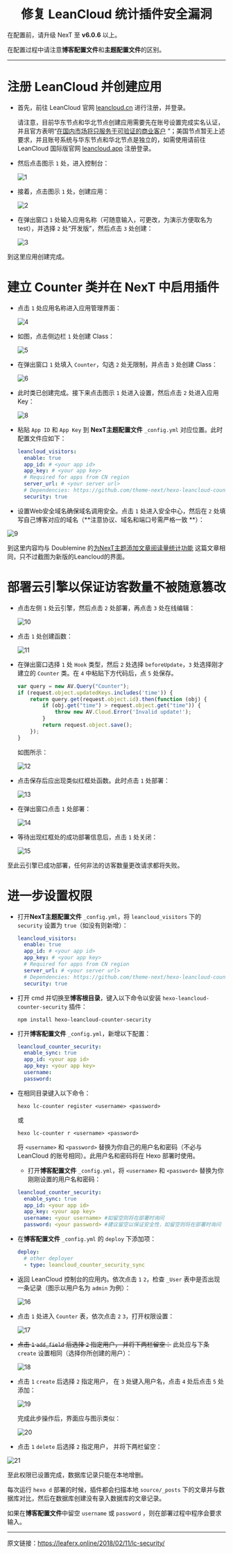 <h1 align="center">修复 LeanCloud 统计插件安全漏洞</h1>

在配置前，请升级 NexT 至 **v6.0.6** 以上。

在配置过程中请注意**博客配置文件**和**主题配置文件**的区别。

---

# 注册 LeanCloud 并创建应用

- 首先，前往 LeanCloud 官网 [leancloud.cn](https://leancloud.cn) 进行注册，并登录。

  请注意，目前华东节点和华北节点创建应用需要先在账号设置完成实名认证，并且官方表明“[在国内市场将只服务于可验证的商业客户](https://leancloudblog.com/domain-incident/)
  ”；美国节点暂无上述要求，并且账号系统与华东节点和华北节点是独立的，如需使用请前往 LeanCloud
  国际版官网 [leancloud.app](https://leancloud.app) 注册登录。

- 然后点击图示 `1` 处，进入控制台：

  ![1](https://lc-cqha0xyi.cn-n1.lcfile.com/fc0c048a1e25dc3d10aa.jpg)

- 接着，点击图示 `1` 处，创建应用：

  ![2](https://lc-cqha0xyi.cn-n1.lcfile.com/33a56b754753a5d34b01.jpg)

- 在弹出窗口 `1` 处输入应用名称（可随意输入，可更改，为演示方便取名为test），并选择 `2` 处“开发版”，然后点击 `3` 处创建：

  ![3](https://lc-cqha0xyi.cn-n1.lcfile.com/649ccfc6f12015d1eefb.jpg)

到这里应用创建完成。

# 建立 Counter 类并在 NexT 中启用插件

- 点击 `1` 处应用名称进入应用管理界面：

  ![4](https://lc-cqha0xyi.cn-n1.lcfile.com/d0889df29841661e0b9e.jpg)

- 如图，点击侧边栏 `1` 处创建 Class：

  ![5](https://lc-cqha0xyi.cn-n1.lcfile.com/b0fbc81bd6c19fa09a46.jpg)

- 在弹出窗口 `1` 处填入 `Counter`，勾选 `2` 处无限制，并点击 `3` 处创建 Class：

  ![6](https://lc-cqha0xyi.cn-n1.lcfile.com/ae6154d6a55f02f11ebf.jpg)

- 此时类已创建完成。接下来点击图示 `1` 处进入设置，然后点击 `2` 处进入应用 Key：

  ![8](https://lc-cqha0xyi.cn-n1.lcfile.com/9501a6372918dd9a8a92.jpg)

- 粘贴 `App ID` 和 `App Key` 到 **NexT主题配置文件** `_config.yml` 对应位置。此时配置文件应如下：
  ```yml
  leancloud_visitors:
    enable: true
    app_id: # <your app id>
    app_key: # <your app key>
    # Required for apps from CN region
    server_url: # <your server url>
    # Dependencies: https://github.com/theme-next/hexo-leancloud-counter-security
    security: true
  ```

- 设置Web安全域名确保域名调用安全。点击 `1` 处进入安全中心，然后在 `2` 处填写自己博客对应的域名（**注意协议、域名和端口号需严格一致
  **）：

![9](https://lc-cqha0xyi.cn-n1.lcfile.com/0e537cc4bec2e185201d.jpg)

到这里内容均与 Doublemine
的[为NexT主题添加文章阅读量统计功能](https://notes.wanghao.work/2015-10-21-%E4%B8%BANexT%E4%B8%BB%E9%A2%98%E6%B7%BB%E5%8A%A0%E6%96%87%E7%AB%A0%E9%98%85%E8%AF%BB%E9%87%8F%E7%BB%9F%E8%AE%A1%E5%8A%9F%E8%83%BD.html#%E9%85%8D%E7%BD%AELeanCloud)
这篇文章相同，只不过截图为新版的Leancloud的界面。

# 部署云引擎以保证访客数量不被随意篡改

- 点击左侧 `1` 处云引擎，然后点击 `2` 处部署，再点击 `3` 处在线编辑：

  ![10](https://lc-cqha0xyi.cn-n1.lcfile.com/d7056dfeeef7c5d66318.jpg)

- 点击 `1` 处创建函数：

  ![11](https://lc-cqha0xyi.cn-n1.lcfile.com/2737841bbc2bdd572ae0.jpg)

- 在弹出窗口选择 `1` 处 `Hook` 类型，然后 `2` 处选择 `beforeUpdate`，`3` 处选择刚才建立的 `Counter` 类。在 `4`
  中粘贴下方代码后，点 `5` 处保存。
  ```javascript
  var query = new AV.Query("Counter");
  if (request.object.updatedKeys.includes('time')) {
      return query.get(request.object.id).then(function (obj) {
          if (obj.get("time") > request.object.get("time")) {
              throw new AV.Cloud.Error('Invalid update!');
          }
          return request.object.save();
      });
  }
  ```

  如图所示：

  ![12](https://lc-cqha0xyi.cn-n1.lcfile.com/a8e13418ed1d9405315b.jpg)

- 点击保存后应出现类似红框处函数。此时点击 `1` 处部署：

  ![13](https://lc-cqha0xyi.cn-n1.lcfile.com/ca56bf2e5fc2a1343565.jpg)

- 在弹出窗口点击 `1` 处部署：

  ![14](https://lc-cqha0xyi.cn-n1.lcfile.com/17548c13b3b23c71d845.jpg)

- 等待出现红框处的成功部署信息后，点击 `1` 处关闭：

  ![15](https://lc-cqha0xyi.cn-n1.lcfile.com/d2f50de6cefea9fd0ed3.jpg)

至此云引擎已成功部署，任何非法的访客数量更改请求都将失败。

# 进一步设置权限

- 打开**NexT主题配置文件** `_config.yml`，将 `leancloud_visitors` 下的 `security` 设置为 `true`（如没有则新增）：
  ```yml
  leancloud_visitors:
    enable: true
    app_id: # <your app id>
    app_key: # <your app key>
    # Required for apps from CN region
    server_url: # <your server url>
    # Dependencies: https://github.com/theme-next/hexo-leancloud-counter-security
    security: true
  ```

- 打开 cmd 并切换至**博客根目录**，键入以下命令以安装 `hexo-leancloud-counter-security` 插件：
  ```
  npm install hexo-leancloud-counter-security
  ```

- 打开**博客配置文件** `_config.yml`，新增以下配置：
  ```yml
  leancloud_counter_security:
    enable_sync: true
    app_id: <your app id>
    app_key: <your app key>
    username:
    password:
  ```

- 在相同目录键入以下命令：
  ```
  hexo lc-counter register <username> <password>
  ```
  或
  ```
  hexo lc-counter r <username> <password>
  ```

  将 `<username>` 和 `<password>` 替换为你自己的用户名和密码（不必与 LeanCloud 的账号相同）。此用户名和密码将在 Hexo 部署时使用。

  - 打开**博客配置文件** `_config.yml`，将 `<username>` 和 `<password>` 替换为你刚刚设置的用户名和密码：
  ```yml
  leancloud_counter_security:
    enable_sync: true
    app_id: <your app id>
    app_key: <your app key>
    username: <your username> #如留空则将在部署时询问
    password: <your password> #建议留空以保证安全性，如留空则将在部署时询问
  ```

- 在**博客配置文件** `_config.yml` 的 `deploy` 下添加项：
  ```yml
  deploy:
    # other deployer
    - type: leancloud_counter_security_sync
  ```

- 返回 LeanCloud 控制台的应用内。依次点击 `1` `2`，检查 `_User` 表中是否出现一条记录（图示以用户名为 `admin` 为例）：

  ![16](https://lc-cqha0xyi.cn-n1.lcfile.com/99faa5a0e7160e66d506.jpg)

- 点击 `1` 处进入 `Counter` 表，依次点击 `2` `3`，打开权限设置：

  ![17](https://lc-cqha0xyi.cn-n1.lcfile.com/b72a9e64579f5b71749d.jpg)

- <del>点击 `1` `add_field` 后选择 `2` 指定用户， 并将下两栏留空：</del> 此处应与下条 `create` 设置相同（选择你所创建的用户）：

  ![18](https://lc-cqha0xyi.cn-n1.lcfile.com/14a8cb37062693d768ad.jpg)

- 点击 `1` `create` 后选择 `2` 指定用户， 在 `3` 处键入用户名，点击 `4` 处后点击 `5` 处添加：

  ![19](https://lc-cqha0xyi.cn-n1.lcfile.com/d91714cfd703ef42b94c.jpg)

  完成此步操作后，界面应与图示类似：

  ![20](https://lc-cqha0xyi.cn-n1.lcfile.com/c05e7ec9218820baf412.jpg)

- 点击 `1` `delete` 后选择 `2` 指定用户， 并将下两栏留空：

![21](https://lc-cqha0xyi.cn-n1.lcfile.com/c37b6e20726cfb1d3197.jpg)

至此权限已设置完成，数据库记录只能在本地增删。

每次运行 `hexo d` 部署的时候，插件都会扫描本地 `source/_posts` 下的文章并与数据库对比，然后在数据库创建没有录入数据库的文章记录。

如果在**博客配置文件**中留空 `username` 或 `password` ，则在部署过程中程序会要求输入。

---

原文链接：https://leaferx.online/2018/02/11/lc-security/
